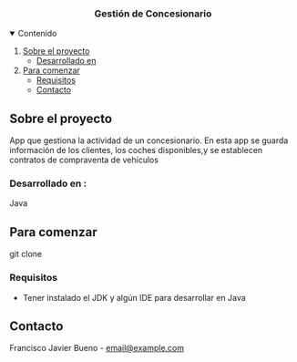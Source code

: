 









  <h3 align="center">Gestión de Concesionario</h3>




<!-- TABLE OF CONTENTS -->
<details open="open">
  <summary>Contenido</summary>
  <ol>
    <li>
      <a href="#about-the-project">Sobre el proyecto</a>
      <ul>
        <li><a href="#built-with">Desarrollado en</a></li>
      </ul>
    </li>
    <li>
      <a href="#getting-started">Para comenzar</a>
      <ul>
        <li><a href="#prerequisites">Requisitos</a></li>
           <li><a href="#contact">Contacto</a></li>
      </ul>
    </li>
    
 
   
  </ol>
</details>




## Sobre el proyecto

 App que gestiona  la actividad de un concesionario.
 En esta app se guarda información de los clientes, los coches disponibles,y
  se establecen contratos de compraventa de vehículos 

### Desarrollado en :

Java



<!-- GETTING STARTED -->
## Para comenzar

 git clone
### Requisitos

* Tener instalado el JDK y algún IDE para desarrollar en Java









<!-- CONTACT -->
## Contacto

Francisco Javier Bueno -  email@example.com






